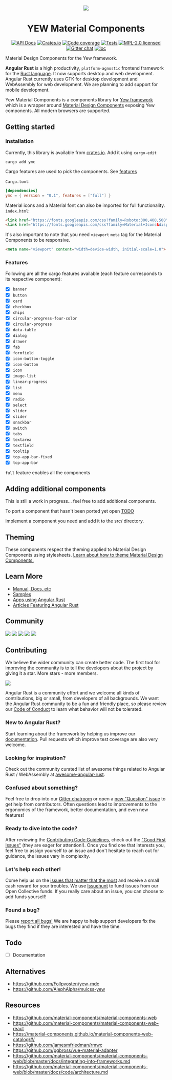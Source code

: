 # 

<div align="center">

[![](https://dudochkin-victor.github.io/assets/yew-components/logo.svg)](#top)
# YEW Material Components

[![API Docs][docrs-badge]][docrs-url]
[![Crates.io][crates-badge]][crates-url]
[![Code coverage][codecov-badge]][codecov-url]
[![Tests][tests-badge]][tests-url]
[![MPL-2.0 licensed][license-badge]][license-url]
[![Gitter chat][gitter-badge]][gitter-url]
[![loc][loc-badge]][loc-url]
</div>

[docrs-badge]: https://img.shields.io/docsrs/ymc?style=flat-square
[docrs-url]: https://docs.rs/ymc/
[crates-badge]: https://img.shields.io/crates/v/ymc.svg?style=flat-square
[crates-url]: https://crates.io/crates/ymc
[license-badge]: https://img.shields.io/badge/license-MPL--2.0-blue.svg?style=flat-square
[license-url]: https://github.com/angular-rust/yew-components/blob/master/LICENSE
[gitter-badge]: https://img.shields.io/gitter/room/angular_rust/community.svg?style=flat-square
[gitter-url]: https://gitter.im/angular_rust/community
[tests-badge]: https://img.shields.io/github/workflow/status/angular-rust/yew-components/Tests?label=tests&logo=github&style=flat-square
[tests-url]: https://github.com/angular-rust/yew-components/actions/workflows/tests.yml
[codecov-badge]: https://img.shields.io/codecov/c/github/angular-rust/yew-components?logo=codecov&style=flat-square&token=OWZIWBTGII
[codecov-url]: https://codecov.io/gh/angular-rust/yew-components
[loc-badge]: https://img.shields.io/tokei/lines/github/angular-rust/yew-components?style=flat-square
[loc-url]: https://github.com/angular-rust/yew-components

Material Design Components for the Yew framework.

**Angular Rust** is a high productivity, `platform-agnostic` frontend framework for the [Rust language](https://www.rust-lang.org/). It now supports desktop and web development. Angular Rust currently uses GTK for desktop development and WebAssembly for web development. We are planning to add support for mobile development.

Yew Material Components is a components library for [Yew framework](https://yew.rs/) which is a wrapper around [Material Design Components](https://github.com/material-components/material-components-web) exposing Yew components. All modern browsers are supported.


## Getting started

### Installation

Currently, this library is available from [crates.io](https://crates.io/). Add it using `cargo-edit`
```
cargo add ymc
```

Cargo features are used to pick the components. See [features](#features)   

`Cargo.toml`:
```toml
[dependencies]
ymc = { version = "0.1", features = ["full"] }
```
Material icons and a Material font can also be imported for full functionality.  
`index.html`:
```html
<link href="https://fonts.googleapis.com/css?family=Roboto:300,400,500" rel="stylesheet">
<link href="https://fonts.googleapis.com/css?family=Material+Icons&display=block" rel="stylesheet">
```

It's also important to note that you need `viewport` `meta` tag for the Material Components to be responsive.
```html
<meta name="viewport" content="width=device-width, initial-scale=1.0">
```

### Features

Following are all the cargo features available (each feature corresponds to its respective component):

- [x] `banner`
- [x] `button`
- [x] `card`
- [x] `checkbox`
- [x] `chips`
- [x] `circular-progress-four-color`
- [x] `circular-progress`
- [x] `data-table`
- [x] `dialog`
- [x] `drawer`
- [x] `fab`
- [x] `formfield`
- [x] `icon-button-toggle`
- [x] `icon-button`
- [x] `icon`
- [x] `image-list`
- [x] `linear-progress`
- [x] `list`
- [x] `menu`
- [x] `radio`
- [x] `select`
- [x] `slider`
- [x] `slider`
- [x] `snackbar`
- [x] `switch`
- [x] `tabs`
- [x] `textarea`
- [x] `textfield`
- [x] `tooltip`
- [x] `top-app-bar-fixed`
- [x] `top-app-bar`

`full` feature enables all the components

## Adding additional components
This is still a work in progress... feel free to add additional components.

To port a component that hasn't been ported yet open [TODO](https://github.com/angular-rust/yew-components/blob/main/TODO.md)

Implement a component you need and add it to the src/ directory.

## Theming

These components respect the theming applied to Material Design Components using stylesheets. [Learn about how to theme Material Design Components.](https://github.com/material-components/material-components-web-components/blob/master/docs/theming.md)


## Learn More

* [Manual, Docs, etc](https://angular-rust.github.io/)
* [Samples](https://github.com/angular-rust/ux-samples)
* [Apps using Angular Rust](https://github.com/angular-rust/yew-components/wiki/Apps-in-the-Wild)
* [Articles Featuring Angular Rust](https://github.com/angular-rust/yew-components/wiki/Articles)


## Community

 [![](https://img.shields.io/badge/Facebook-1877F2?style=for-the-badge&logo=facebook&logoColor=white)](https://www.facebook.com/groups/angular.rust) 
 [![](https://img.shields.io/badge/Stack_Overflow-FE7A16?style=for-the-badge&logo=stack-overflow&logoColor=white)](https://stackoverflow.com/questions/tagged/angular-rust) 
 [![](https://img.shields.io/badge/YouTube-FF0000?style=for-the-badge&logo=youtube&logoColor=white)](https://www.youtube.com/channel/UCBJTkSl_JWShuolUy4JksTQ) 
 [![](https://img.shields.io/badge/Medium-12100E?style=for-the-badge&logo=medium&logoColor=white)](https://medium.com/@angular.rust) 
 [![](https://img.shields.io/gitter/room/angular_rust/angular_rust?style=for-the-badge)](https://gitter.im/angular_rust/community)


## Contributing

We believe the wider community can create better code. The first tool for improving the community is to tell the developers about the project by giving it a star. More stars - more members.

 [![](https://dudochkin-victor.github.io/assets/star-me-wide.svg)](https://github.com/angular-rust/yew-components#top)

Angular Rust is a community effort and we welcome all kinds of contributions, big or small, from developers of all backgrounds. We want the Angular Rust community to be a fun and friendly place, so please review our [Code of Conduct](CODE_OF_CONDUCT.md) to learn what behavior will not be tolerated.

### New to Angular Rust?

Start learning about the framework by helping us improve our [documentation](https://angular-rust.github.io/). Pull requests which improve test coverage are also very welcome.

### Looking for inspiration?

Check out the community curated list of awesome things related to Angular Rust / WebAssembly at [awesome-angular-rust](https://github.com/angular-rust/awesome-angular-rust).

### Confused about something?

Feel free to drop into our [Gitter chatroom](https://gitter.im/angular_rust/community) or open a [new "Question" issue](https://github.com/angular-rust/yew-components/issues/new/choose) to get help from contributors. Often questions lead to improvements to the ergonomics of the framework, better documentation, and even new features!

### Ready to dive into the code?

After reviewing the [Contributing Code Guidelines](CONTRIBUTING.md), check out the ["Good First Issues"](https://github.com/angular-rust/yew-components/issues?q=is%3Aopen+is%3Aissue+label%3A%22good+first+issue%22) (they are eager for attention!). Once you find one that interests you, feel free to assign yourself to an issue and don't hesitate to reach out for guidance, the issues vary in complexity.

### Let's help each other!

Come help us on the [issues that matter that the most](https://github.com/angular-rust/yew-components/labels/%3Adollar%3A%20Funded%20on%20Issuehunt) and receive a small cash reward for your troubles. We use [Issuehunt](https://issuehunt.io/r/angular-rust/yew-components/) to fund issues from our Open Collective funds. If you really care about an issue, you can choose to add funds yourself! 

### Found a bug?

Please [report all bugs!](https://github.com/angular-rust/yew-components/issues/new/choose) We are happy to help support developers fix the bugs they find if they are interested and have the time.

## Todo
- [ ] Documentation

## Alternatives

- https://github.com/Follpvosten/yew-mdc
- https://github.com/AlephAlpha/muicss-yew

## Resources

- https://github.com/material-components/material-components-web
- https://github.com/material-components/material-components-web-react
- https://material-components.github.io/material-components-web-catalog/#/
- https://github.com/jamesmfriedman/rmwc
- https://github.com/pgbross/vue-material-adapter
- https://github.com/material-components/material-components-web/blob/master/docs/integrating-into-frameworks.md
- https://github.com/material-components/material-components-web/blob/master/docs/code/architecture.md
